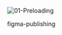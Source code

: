 ![01-Preloading](https://github.com/KORDONGSEOK/figma-publishing/assets/54506544/8d481e3a-3b91-471f-ac19-acf541d9fc95)

figma-publishing

